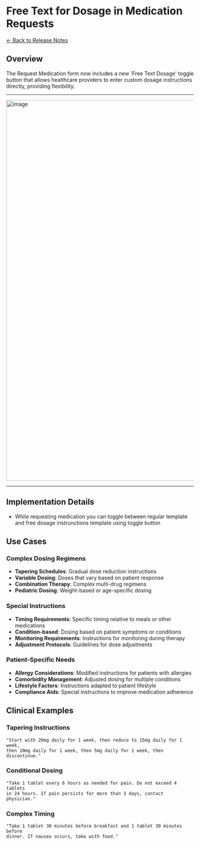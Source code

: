 # Free Text for Dosage in Medication Requests

[← Back to Release Notes](../README.md)

## Overview

The Request Medication form now includes a new 'Free Text Dosage' toggle button that allows healthcare providers to enter custom dosage instructions directly, providing flexibility.

---
<img width="1920" height="1020" alt="image" src="https://github.com/user-attachments/assets/93b59860-14e3-493a-b64f-9f897bf82341" />

---
## Implementation Details
- While requesting medication you can toggle between regular template and free dosage instrunctions template using toggle button

## Use Cases

### Complex Dosing Regimens
- **Tapering Schedules**: Gradual dose reduction instructions
- **Variable Dosing**: Doses that vary based on patient response
- **Combination Therapy**: Complex multi-drug regimens
- **Pediatric Dosing**: Weight-based or age-specific dosing

### Special Instructions
- **Timing Requirements**: Specific timing relative to meals or other medications
- **Condition-based**: Dosing based on patient symptoms or conditions
- **Monitoring Requirements**: Instructions for monitoring during therapy
- **Adjustment Protocols**: Guidelines for dose adjustments

### Patient-Specific Needs
- **Allergy Considerations**: Modified instructions for patients with allergies
- **Comorbidity Management**: Adjusted dosing for multiple conditions
- **Lifestyle Factors**: Instructions adapted to patient lifestyle
- **Compliance Aids**: Special instructions to improve medication adherence

## Clinical Examples

### Tapering Instructions
```
"Start with 20mg daily for 1 week, then reduce to 15mg daily for 1 week, 
then 10mg daily for 1 week, then 5mg daily for 1 week, then discontinue."
```

### Conditional Dosing
```
"Take 1 tablet every 6 hours as needed for pain. Do not exceed 4 tablets 
in 24 hours. If pain persists for more than 3 days, contact physician."
```

### Complex Timing
```
"Take 1 tablet 30 minutes before breakfast and 1 tablet 30 minutes before 
dinner. If nausea occurs, take with food."
```

